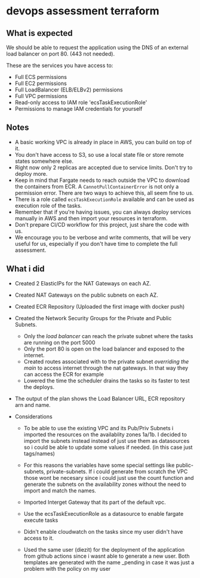 # devops assessment terraform

## What is expected

We should be able to request the application using the DNS of an external load
balancer on port 80. (443 not needed).

These are the services you have access to:

 * Full ECS permissions
 * Full EC2 permissions
 * Full LoadBalancer (ELB/ELBv2) permissions
 * Full VPC permissions
 * Read-only access to IAM role 'ecsTaskExecutionRole'
 * Permissions to manage IAM credentials for yourself

## Notes

 * A basic working VPC is already in place in AWS, you can build on top of it.
 * You don't have access to S3, so use a local state file or store remote
   states somewhere else.
 * Right now only 2 replicas are accepted due to service limits. Don't try to
   deploy more.
 * Keep in mind that Fargate needs to reach outside the VPC to download the
   containers from ECR. A `CannotPullContainerError` is not only a permission
   error. There are two ways to achieve this, all seem fine to us.
 * There is a role called `ecsTaskExecutionRole` available and can be used as
   execution role of the tasks.
 * Remember that if you're having issues, you can always deploy services
   manually in AWS and then import your resources in terraform.
 * Don't prepare CI/CD workflow for this project, just share the code with us.
 * We encourage you to be verbose and write comments, that will be very useful
   for us, especially if you don't have time to complete the full assessment.




## What i did
* Created 2 ElasticIPs for the NAT Gateways on each AZ.
* Created NAT Gateways on the public subnets on each AZ. 
    
* Created ECR Repository (Uploaded the first image with docker push)
* Created the Network Security Groups for the Private and Public Subnets.
    * Only the *load balancer* can reach the private subnet where the tasks are running on the port 5000
    * Only the port 80 is open on the load balancer and exposed to the internet.
    * Created routes associated with to the private subnet *overriding the main* to access internet through the nat gateways. In that way they can access the ECR for example
    * Lowered the time the scheduler drains the tasks so its faster to test the deploys. 
* The output of the plan shows the Load Balancer URL, ECR repository arn and name.    

* Considerations
    * To be able to use the existing VPC and its Pub/Priv Subnets i imported the resources on the availablity zones 1a/1b. I decided to import the subnets instead instead of just use them as datasources so i could be able to update some values if needed. (in this case just tags/names)

    * For this reasons the variables have some special settings like public-subnets, private-subnets. If i could generate from scratch the VPC those wont be necesary since i could just use the count function and generate the subnets on the availability zones without the need to import and match the names.
    * Imported Interget Gateway that its part of the default vpc.
    * Use the ecsTaskExecutionRole as a datasource to enable fargate execute tasks 
    * Didn't enable cloudwatch on the tasks since my user didn't have access to it.
    * Used the same user (diezit) for the deployment of the application from github actions since i wasnt able to generate a new user. Both templates are generated with the name _pending in case it was just a problem with the policy on my user
    


